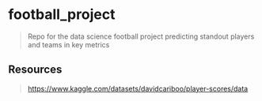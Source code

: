 # football_project
> Repo for the data science football project predicting standout players and teams in key metrics
## Resources
> https://www.kaggle.com/datasets/davidcariboo/player-scores/data
